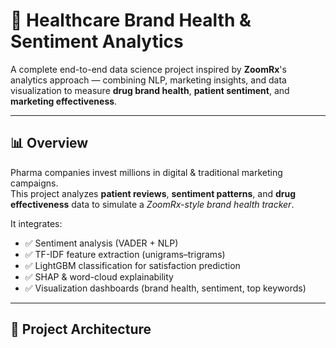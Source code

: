# 🧠 Healthcare Brand Health & Sentiment Analytics

A complete end-to-end data science project inspired by **ZoomRx**'s analytics approach — combining NLP, marketing insights, and data visualization to measure **drug brand health**, **patient sentiment**, and **marketing effectiveness**.

---

## 📊 Overview

Pharma companies invest millions in digital & traditional marketing campaigns.  
This project analyzes **patient reviews**, **sentiment patterns**, and **drug effectiveness** data to simulate a *ZoomRx-style brand health tracker*.

It integrates:
- ✅ Sentiment analysis (VADER + NLP)
- ✅ TF-IDF feature extraction (unigrams–trigrams)
- ✅ LightGBM classification for satisfaction prediction
- ✅ SHAP & word-cloud explainability
- ✅ Visualization dashboards (brand health, sentiment, top keywords)

---

## 🧩 Project Architecture

